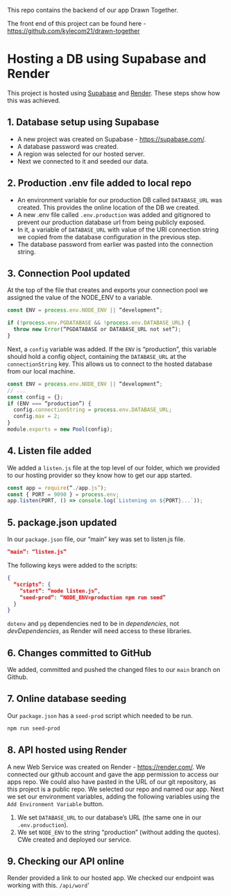 This repo contains the backend of our app Drawn Together.

The front end of this project can be found here - https://github.com/kylecom21/drawn-together

# Hosting a DB using Supabase and Render

This project is hosted using [Supabase](https://supabase.com/) and [Render](https://render.com/).
These steps show how this was achieved.

## 1. Database setup using Supabase

- A new project was created on Supabase - https://supabase.com/.
- A database password was created.
- A region was selected for our hosted server.
- Next we connected to it and seeded our data.

## 2. Production .env file added to local repo

- An environment variable for our production DB called `DATABASE_URL` was created. This provides the online location of the DB we created.
- A new .env file called `.env.production` was added and gitignored to prevent our production database url from being publicly exposed.
- In it, a variable of `DATABASE_URL` with value of the URI connection string we copied from the database configuration in the previous step.
- The database password from earlier was pasted into the connection string.

## 3. Connection Pool updated

At the top of the file that creates and exports your connection pool we assigned the value of the NODE_ENV to a variable.

```js
const ENV = process.env.NODE_ENV || “development”;
```

```js
if (!process.env.PGDATABASE && !process.env.DATABASE_URL) {
  throw new Error(“PGDATABASE or DATABASE_URL not set”);
}
```

Next, a `config` variable was added. If the `ENV` is “production”, this variable should hold a config object, containing the `DATABASE_URL` at the `connectionString` key. This allows us to connect to the hosted database from our local machine.

```js
const ENV = process.env.NODE_ENV || “development”;
// ...
const config = {};
if (ENV === “production”) {
  config.connectionString = process.env.DATABASE_URL;
  config.max = 2;
}
module.exports = new Pool(config);
```

## 4. Listen file added

We added a `listen.js` file at the top level of our folder, which we provided to our hosting provider so they know how to get our app started.

```js
const app = require(“./app.js”);
const { PORT = 9090 } = process.env;
app.listen(PORT, () => console.log(`Listening on ${PORT}...`));
```

## 5. package.json updated

In our `package.json` file, our “main” key was set to listen.js file.

```json
“main”: “listen.js”
```

The following keys were added to the scripts:

```json
{
  “scripts”: {
    “start”: “node listen.js”,
    “seed-prod”: “NODE_ENV=production npm run seed”
  }
}
```

`dotenv` and `pg` dependencies ned to be in _dependencies_, not _devDependencies_, as Render will need access to these libraries.

## 6. Changes committed to GitHub

We added, committed and pushed the changed files to our `main` branch on Github.

## 7. Online database seeding

Our `package.json` has a `seed-prod` script which needed to be run.

```bash
npm run seed-prod
```

## 8. API hosted using Render

A new Web Service was created on Render - https://render.com/.
We connected our github account and gave the app permission to access our apps repo. We could also have pasted in the URL of our git repository, as this project is a public repo.
We selected our repo and named our app.
Next we set our environment variables, adding the following variables using the `Add Environment Variable` button.

1. We set `DATABASE_URL` to our database’s URL (the same one in our `.env.production`).
2. We set `NODE_ENV` to the string “production” (without adding the quotes).
   CWe created and deployed our service.

## 9. Checking our API online

Render provided a link to our hosted app. We checked our endpoint was working with this.
`/api/word`'
